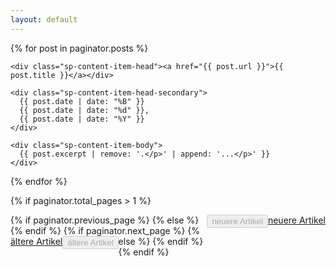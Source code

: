 ```yaml
---
layout: default
---
```

  
  {% for post in paginator.posts %}

  <div class="sp-content-item" data-nosnippet>
    
    <div class="sp-content-item-head"><a href="{{ post.url }}">{{ post.title }}</a></div>
    
    <div class="sp-content-item-head-secondary">
      {{ post.date | date: "%B" }}
      {{ post.date | date: "%d" }},
      {{ post.date | date: "%Y" }}
    </div>
    
    <div class="sp-content-item-body">
      {{ post.excerpt | remove: '.</p>' | append: '...</p>' }}
    </div>

  </div>

  {% endfor %}

  {% if paginator.total_pages > 1 %}
  <div class="sp-content-item-body">
    {% if paginator.previous_page %}
    <a href="{{ paginator.previous_page_path }}" role="button" class="btn btn-primary" style="float:right">neuere Artikel</a>
    {% else %}
    <button type="button" class="btn btn-primary" disabled="disabled" style="float:right">neuere Artikel</button>
    {% endif %}
    <!-- <span class="page_number">{{ paginator.page }} of {{ paginator.total_pages }}</span> -->
    {% if paginator.next_page %}
    <a href="{{ paginator.next_page_path }}" role="button" class="btn btn-primary" style="float:left">ältere Artikel</a>
    {% else %}
    <button type="button" class="btn btn-primary" disabled="disabled" style="float:left">ältere Artikel</button>
    {% endif %}
  </div>
  {% endif %}
